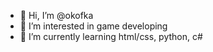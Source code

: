 - 👋 Hi, I’m @okofka
- 👀 I’m interested in game developing
- 🌱 I’m currently learning html/css, python, c#

<!---
okofka/okofka is a ✨ special ✨ repository because its `README.md` (this file) appears on your GitHub profile.
You can click the Preview link to take a look at your changes.
--->

